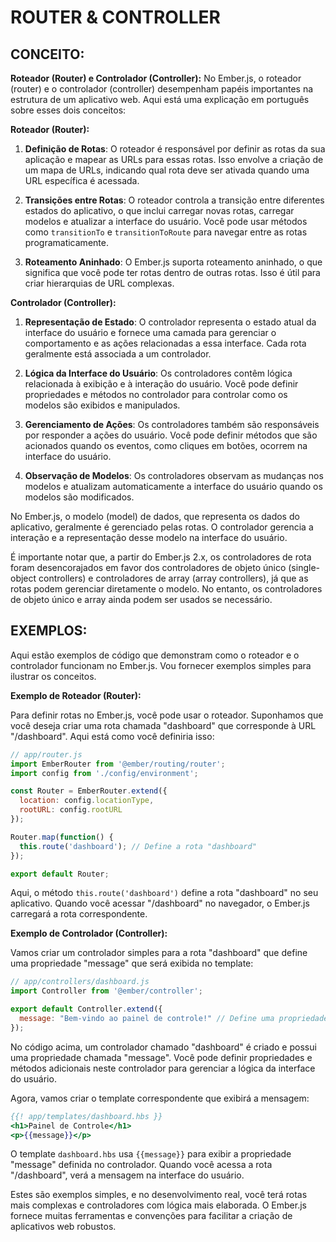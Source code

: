 # ROUTER & CONTROLLER
## CONCEITO:
**Roteador (Router) e Controlador (Controller):**
No Ember.js, o roteador (router) e o controlador (controller) desempenham papéis importantes na estrutura de um aplicativo web. Aqui está uma explicação em português sobre esses dois conceitos:

**Roteador (Router):**

1. **Definição de Rotas**: O roteador é responsável por definir as rotas da sua aplicação e mapear as URLs para essas rotas. Isso envolve a criação de um mapa de URLs, indicando qual rota deve ser ativada quando uma URL específica é acessada.

2. **Transições entre Rotas**: O roteador controla a transição entre diferentes estados do aplicativo, o que inclui carregar novas rotas, carregar modelos e atualizar a interface do usuário. Você pode usar métodos como `transitionTo` e `transitionToRoute` para navegar entre as rotas programaticamente.

3. **Roteamento Aninhado**: O Ember.js suporta roteamento aninhado, o que significa que você pode ter rotas dentro de outras rotas. Isso é útil para criar hierarquias de URL complexas.

**Controlador (Controller):**

1. **Representação de Estado**: O controlador representa o estado atual da interface do usuário e fornece uma camada para gerenciar o comportamento e as ações relacionadas a essa interface. Cada rota geralmente está associada a um controlador.

2. **Lógica da Interface do Usuário**: Os controladores contêm lógica relacionada à exibição e à interação do usuário. Você pode definir propriedades e métodos no controlador para controlar como os modelos são exibidos e manipulados.

3. **Gerenciamento de Ações**: Os controladores também são responsáveis por responder a ações do usuário. Você pode definir métodos que são acionados quando os eventos, como cliques em botões, ocorrem na interface do usuário.

4. **Observação de Modelos**: Os controladores observam as mudanças nos modelos e atualizam automaticamente a interface do usuário quando os modelos são modificados.

No Ember.js, o modelo (model) de dados, que representa os dados do aplicativo, geralmente é gerenciado pelas rotas. O controlador gerencia a interação e a representação desse modelo na interface do usuário.

É importante notar que, a partir do Ember.js 2.x, os controladores de rota foram desencorajados em favor dos controladores de objeto único (single-object controllers) e controladores de array (array controllers), já que as rotas podem gerenciar diretamente o modelo. No entanto, os controladores de objeto único e array ainda podem ser usados se necessário.

## EXEMPLOS:
Aqui estão exemplos de código que demonstram como o roteador e o controlador funcionam no Ember.js. Vou fornecer exemplos simples para ilustrar os conceitos.

**Exemplo de Roteador (Router):**

Para definir rotas no Ember.js, você pode usar o roteador. Suponhamos que você deseja criar uma rota chamada "dashboard" que corresponde à URL "/dashboard". Aqui está como você definiria isso:

```javascript
// app/router.js
import EmberRouter from '@ember/routing/router';
import config from './config/environment';

const Router = EmberRouter.extend({
  location: config.locationType,
  rootURL: config.rootURL
});

Router.map(function() {
  this.route('dashboard'); // Define a rota "dashboard"
});

export default Router;
```

Aqui, o método `this.route('dashboard')` define a rota "dashboard" no seu aplicativo. Quando você acessar "/dashboard" no navegador, o Ember.js carregará a rota correspondente.

**Exemplo de Controlador (Controller):**

Vamos criar um controlador simples para a rota "dashboard" que define uma propriedade "message" que será exibida no template:

```javascript
// app/controllers/dashboard.js
import Controller from '@ember/controller';

export default Controller.extend({
  message: "Bem-vindo ao painel de controle!" // Define uma propriedade no controlador
});
```

No código acima, um controlador chamado "dashboard" é criado e possui uma propriedade chamada "message". Você pode definir propriedades e métodos adicionais neste controlador para gerenciar a lógica da interface do usuário.

Agora, vamos criar o template correspondente que exibirá a mensagem:

```handlebars
{{! app/templates/dashboard.hbs }}
<h1>Painel de Controle</h1>
<p>{{message}}</p>
```

O template `dashboard.hbs` usa `{{message}}` para exibir a propriedade "message" definida no controlador. Quando você acessa a rota "/dashboard", verá a mensagem na interface do usuário.

Estes são exemplos simples, e no desenvolvimento real, você terá rotas mais complexas e controladores com lógica mais elaborada. O Ember.js fornece muitas ferramentas e convenções para facilitar a criação de aplicativos web robustos.


